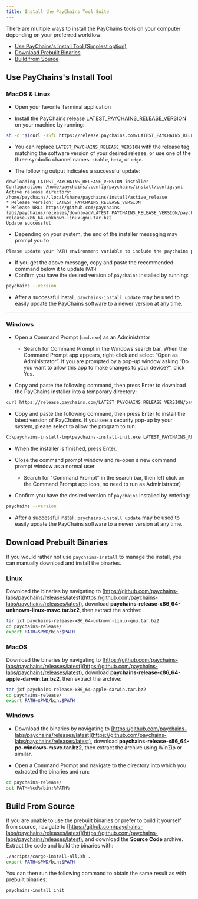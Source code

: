 ```yaml
---
title: Install the PayChains Tool Suite
---
```


There are multiple ways to install the PayChains tools on your computer
depending on your preferred workflow:

- [Use PayChains's Install Tool (Simplest option)](#use-paychainss-install-tool)
- [Download Prebuilt Binaries](#download-prebuilt-binaries)
- [Build from Source](#build-from-source)

## Use PayChains's Install Tool

### MacOS & Linux

- Open your favorite Terminal application

- Install the PayChains release
  [LATEST_PAYCHAINS_RELEASE_VERSION](https://github.com/paychains-labs/paychains/releases/tag/LATEST_PAYCHAINS_RELEASE_VERSION) on your
  machine by running:

```bash
sh -c "$(curl -sSfL https://release.paychains.com/LATEST_PAYCHAINS_RELEASE_VERSION/install)"
```

- You can replace `LATEST_PAYCHAINS_RELEASE_VERSION` with the release tag matching
  the software version of your desired release, or use one of the three symbolic
  channel names: `stable`, `beta`, or `edge`.

- The following output indicates a successful update:

```text
downloading LATEST_PAYCHAINS_RELEASE_VERSION installer
Configuration: /home/paychains/.config/paychains/install/config.yml
Active release directory: /home/paychains/.local/share/paychains/install/active_release
* Release version: LATEST_PAYCHAINS_RELEASE_VERSION
* Release URL: https://github.com/paychains-labs/paychains/releases/download/LATEST_PAYCHAINS_RELEASE_VERSION/paychains-release-x86_64-unknown-linux-gnu.tar.bz2
Update successful
```

- Depending on your system, the end of the installer messaging may prompt you
  to

```bash
Please update your PATH environment variable to include the paychains programs:
```

- If you get the above message, copy and paste the recommended command below
  it to update `PATH`
- Confirm you have the desired version of `paychains` installed by running:

```bash
paychains --version
```

- After a successful install, `paychains-install update` may be used to easily
  update the PayChains software to a newer version at any time.

---

### Windows

- Open a Command Prompt (`cmd.exe`) as an Administrator

  - Search for Command Prompt in the Windows search bar. When the Command
    Prompt app appears, right-click and select “Open as Administrator”.
    If you are prompted by a pop-up window asking “Do you want to allow this app to
    make changes to your device?”, click Yes.

- Copy and paste the following command, then press Enter to download the PayChains
  installer into a temporary directory:

```bash
curl https://release.paychains.com/LATEST_PAYCHAINS_RELEASE_VERSION/paychains-install-init-x86_64-pc-windows-msvc.exe --output C:\paychains-install-tmp\paychains-install-init.exe --create-dirs
```

- Copy and paste the following command, then press Enter to install the latest
  version of PayChains. If you see a security pop-up by your system, please select
  to allow the program to run.

```bash
C:\paychains-install-tmp\paychains-install-init.exe LATEST_PAYCHAINS_RELEASE_VERSION
```

- When the installer is finished, press Enter.

- Close the command prompt window and re-open a new command prompt window as a
  normal user
  - Search for "Command Prompt" in the search bar, then left click on the
    Command Prompt app icon, no need to run as Administrator)
- Confirm you have the desired version of `paychains` installed by entering:

```bash
paychains --version
```

- After a successful install, `paychains-install update` may be used to easily
  update the PayChains software to a newer version at any time.

## Download Prebuilt Binaries

If you would rather not use `paychains-install` to manage the install, you can
manually download and install the binaries.

### Linux

Download the binaries by navigating to
[https://github.com/paychains-labs/paychains/releases/latest](https://github.com/paychains-labs/paychains/releases/latest),
download **paychains-release-x86_64-unknown-linux-msvc.tar.bz2**, then extract the
archive:

```bash
tar jxf paychains-release-x86_64-unknown-linux-gnu.tar.bz2
cd paychains-release/
export PATH=$PWD/bin:$PATH
```

### MacOS

Download the binaries by navigating to
[https://github.com/paychains-labs/paychains/releases/latest](https://github.com/paychains-labs/paychains/releases/latest),
download **paychains-release-x86_64-apple-darwin.tar.bz2**, then extract the
archive:

```bash
tar jxf paychains-release-x86_64-apple-darwin.tar.bz2
cd paychains-release/
export PATH=$PWD/bin:$PATH
```

### Windows

- Download the binaries by navigating to
  [https://github.com/paychains-labs/paychains/releases/latest](https://github.com/paychains-labs/paychains/releases/latest),
  download **paychains-release-x86_64-pc-windows-msvc.tar.bz2**, then extract the
  archive using WinZip or similar.

- Open a Command Prompt and navigate to the directory into which you extracted
  the binaries and run:

```bash
cd paychains-release/
set PATH=%cd%/bin;%PATH%
```

## Build From Source

If you are unable to use the prebuilt binaries or prefer to build it yourself
from source, navigate to
[https://github.com/paychains-labs/paychains/releases/latest](https://github.com/paychains-labs/paychains/releases/latest),
and download the **Source Code** archive. Extract the code and build the
binaries with:

```bash
./scripts/cargo-install-all.sh .
export PATH=$PWD/bin:$PATH
```

You can then run the following command to obtain the same result as with
prebuilt binaries:

```bash
paychains-install init
```
